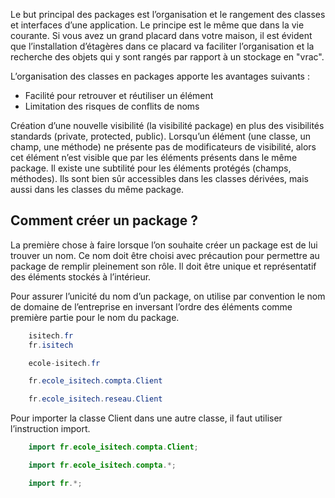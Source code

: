 Le but principal des packages est l’organisation et le rangement des classes et interfaces d’une application. Le principe est le même que dans la vie courante. Si vous avez un grand placard dans votre maison, il est évident que l’installation d’étagères dans ce placard va faciliter l’organisation et la recherche des objets qui y sont rangés par rapport à un stockage en "vrac". 

L’organisation des classes en packages apporte les avantages suivants :
- Facilité pour retrouver et réutiliser un élément
- Limitation des risques de conflits de noms

Création d’une nouvelle visibilité (la visibilité package) en plus des visibilités standards (private, protected, public). Lorsqu’un élément (une classe, un champ, une méthode) ne présente pas de modificateurs de visibilité, alors cet élément n’est visible que par les éléments présents dans le même package. Il existe une subtilité pour les éléments protégés (champs, méthodes). Ils sont bien sûr accessibles dans les classes dérivées, mais aussi dans les classes du même package.

## Comment créer un package ?

La première chose à faire lorsque l’on souhaite créer un package est de lui trouver un nom. Ce nom doit être choisi avec précaution pour permettre au package de remplir pleinement son rôle. Il doit être unique et représentatif des éléments stockés à l’intérieur.

Pour assurer l’unicité du nom d’un package, on utilise par convention le nom de domaine de l’entreprise en inversant l’ordre des éléments comme première partie pour le nom du package.

```java
    isitech.fr
    fr.isitech

    ecole-isitech.fr

    fr.ecole_isitech.compta.Client

    fr.ecole_isitech.reseau.Client
```

Pour importer la classe Client dans une autre classe, il faut utiliser l’instruction import.

```java
    import fr.ecole_isitech.compta.Client;

    import fr.ecole_isitech.compta.*;

    import fr.*;
```